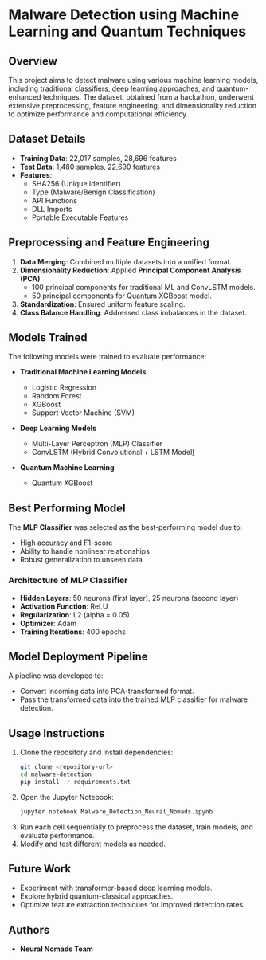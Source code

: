 # Malware Detection using Machine Learning and Quantum Techniques

## Overview
This project aims to detect malware using various machine learning models, including traditional classifiers, deep learning approaches, and quantum-enhanced techniques. The dataset, obtained from a hackathon, underwent extensive preprocessing, feature engineering, and dimensionality reduction to optimize performance and computational efficiency.

## Dataset Details
- **Training Data**: 22,017 samples, 28,696 features
- **Test Data**: 1,480 samples, 22,690 features
- **Features**:
  - SHA256 (Unique Identifier)
  - Type (Malware/Benign Classification)
  - API Functions
  - DLL Imports
  - Portable Executable Features

## Preprocessing and Feature Engineering
1. **Data Merging**: Combined multiple datasets into a unified format.
2. **Dimensionality Reduction**: Applied **Principal Component Analysis (PCA)**
   - 100 principal components for traditional ML and ConvLSTM models.
   - 50 principal components for Quantum XGBoost model.
3. **Standardization**: Ensured uniform feature scaling.
4. **Class Balance Handling**: Addressed class imbalances in the dataset.

## Models Trained
The following models were trained to evaluate performance:

- **Traditional Machine Learning Models**
  - Logistic Regression
  - Random Forest
  - XGBoost
  - Support Vector Machine (SVM)
  
- **Deep Learning Models**
  - Multi-Layer Perceptron (MLP) Classifier
  - ConvLSTM (Hybrid Convolutional + LSTM Model)
  
- **Quantum Machine Learning**
  - Quantum XGBoost

## Best Performing Model
The **MLP Classifier** was selected as the best-performing model due to:
- High accuracy and F1-score
- Ability to handle nonlinear relationships
- Robust generalization to unseen data

### Architecture of MLP Classifier
- **Hidden Layers**: 50 neurons (first layer), 25 neurons (second layer)
- **Activation Function**: ReLU
- **Regularization**: L2 (alpha = 0.05)
- **Optimizer**: Adam
- **Training Iterations**: 400 epochs

## Model Deployment Pipeline
A pipeline was developed to:
- Convert incoming data into PCA-transformed format.
- Pass the transformed data into the trained MLP classifier for malware detection.

## Usage Instructions
1. Clone the repository and install dependencies:
   ```sh
   git clone <repository-url>
   cd malware-detection
   pip install -r requirements.txt
   ```
2. Open the Jupyter Notebook:
   ```sh
   jupyter notebook Malware_Detection_Neural_Nomads.ipynb
   ```
3. Run each cell sequentially to preprocess the dataset, train models, and evaluate performance.
4. Modify and test different models as needed.

## Future Work
- Experiment with transformer-based deep learning models.
- Explore hybrid quantum-classical approaches.
- Optimize feature extraction techniques for improved detection rates.

## Authors
- **Neural Nomads Team**
